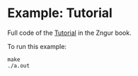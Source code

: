 # Example: Tutorial

Full code of the [Tutorial](https://hkalbasi.github.io/zngur/tutorial.html) in the Zngur book.

To run this example:

```
make
./a.out
```
